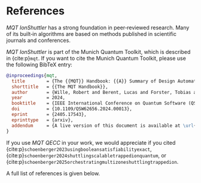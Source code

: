 # References

_MQT IonShuttler_ has a strong foundation in peer‑reviewed research.
Many of its built‑in algorithms are based on methods published in scientific journals and conferences.

_MQT IonShuttler_ is part of the Munich Quantum Toolkit, which is described in {cite:p}`mqt`.
If you want to cite the Munich Quantum Toolkit, please use the following BibTeX entry:

```bibtex
@inproceedings{mqt,
  title        = {The {{MQT}} Handbook: {{A}} Summary of Design Automation Tools and Software for Quantum Computing},
  shorttitle   = {{The MQT Handbook}},
  author       = {Wille, Robert and Berent, Lucas and Forster, Tobias and Kunasaikaran, Jagatheesan and Mato, Kevin and Peham, Tom and Quetschlich, Nils and Rovara, Damian and Sander, Aaron and Schmid, Ludwig and Schoenberger, Daniel and Stade, Yannick and Burgholzer, Lukas},
  year         = 2024,
  booktitle    = {IEEE International Conference on Quantum Software (QSW)},
  doi          = {10.1109/QSW62656.2024.00013},
  eprint       = {2405.17543},
  eprinttype   = {arxiv},
  addendum     = {A live version of this document is available at \url{https://mqt.readthedocs.io}}
}
```

If you use _MQT QECC_ in your work, we would appreciate if you cited {cite:p}`schoenberger2023usingbooleansatisfiabilityexact`, {cite:p}`schoenberger2024shuttlingscalabletrappedionquantum`, or {cite:p}`schoenberger2025orchestratingmultizoneshuttlingtrappedion`.

A full list of references is given below.

```{bibliography}

```
